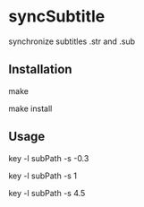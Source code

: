 syncSubtitle
============

synchronize subtitles .str and .sub

Installation
-------------
make

make install


Usage
-----
key -l subPath -s -0.3

key -l subPath -s 1

key -l subPath -s 4.5
